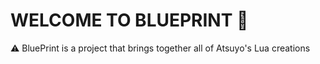 <h1> WELCOME TO BLUEPRINT 👋 </h2>

<p> ⚠️ BluePrint is a project that brings together all of Atsuyo's Lua creations</p>
